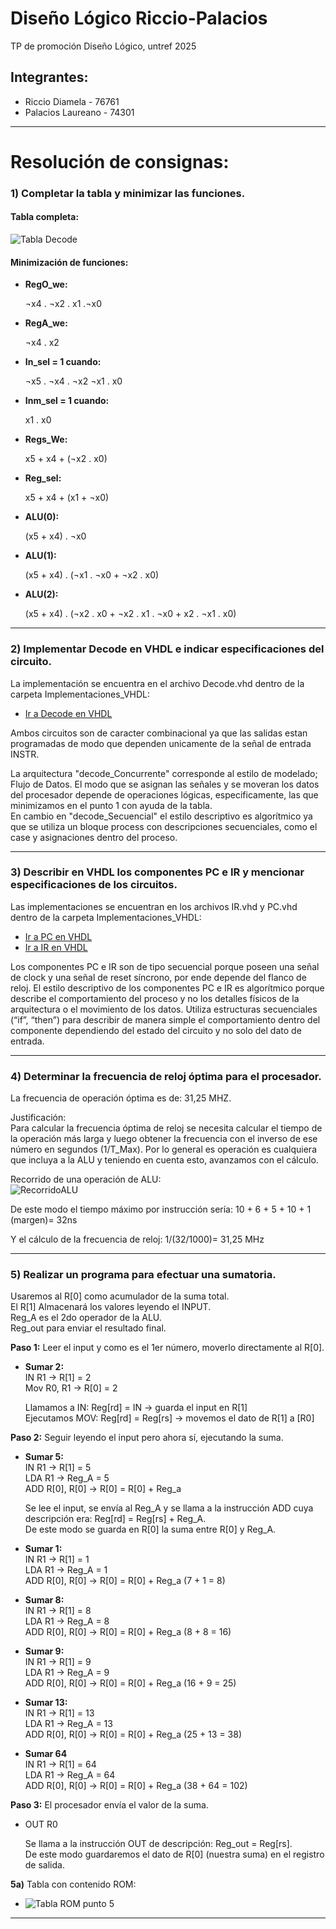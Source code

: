 # Diseño Lógico Riccio-Palacios
TP de promoción Diseño Lógico, untref 2025

## Integrantes:

- Riccio Diamela - 76761
- Palacios Laureano - 74301

---

# Resolución de consignas:

### **1) Completar la tabla y minimizar las funciones.**

#### **Tabla completa:**
![Tabla Decode](imagenes/TablaPunto1.png)

#### **Minimización de funciones:**

- **RegO_we:**

    ¬x4 . ¬x2 . x1 .¬x0         

- **RegA_we:**

    ¬x4 . x2

- **In_sel = 1 cuando:**

    ¬x5 . ¬x4 . ¬x2 ¬x1 . x0

- **Inm_sel = 1 cuando:**

    x1 . x0


- **Regs_We:**
    
    x5 + x4 + (¬x2 . x0)

- **Reg_sel:**

    x5 + x4 + (x1 + ¬x0)

- **ALU(0):**

    (x5 + x4) . ¬x0

- **ALU(1):**

    (x5 + x4) . (¬x1 . ¬x0 + ¬x2 . x0)

- **ALU(2):**

    (x5 + x4) . (¬x2 . x0 + ¬x2 . x1 . ¬x0 + x2 . ¬x1 . x0)

---

### **2) Implementar Decode en VHDL e indicar especificaciones del circuito.**

La implementación se encuentra en el archivo Decode.vhd dentro de la carpeta Implementaciones_VHDL:  
- [Ir a Decode en VHDL](Implementaciones_VHDL/Decode.vhd)


Ambos circuitos son de caracter combinacional ya que las salidas estan programadas de modo que dependen unicamente de la señal de entrada INSTR.

La arquitectura "decode_Concurrente" corresponde al estilo de modelado; Flujo de Datos. El modo que se asignan las señales y se moveran los datos del procesador depende de operaciones lógicas, especificamente, las que minimizamos en el punto 1 con ayuda de la tabla.  
En cambio en "decode_Secuencial" el estilo descriptivo es algorítmico ya que se utiliza un bloque process con descripciones secuenciales, como el case y asignaciones dentro del proceso. 

---

### **3) Describir en VHDL los componentes PC e IR y mencionar especificaciones de los circuitos.**

Las implementaciones se encuentran en los archivos IR.vhd y PC.vhd dentro de la carpeta Implementaciones_VHDL:  
- [Ir a PC en VHDL](Implementaciones_VHDL/PC.vhd)  
- [Ir a IR en VHDL](Implementaciones_VHDL/IR.vhd)

Los componentes PC e IR son de tipo secuencial porque poseen una señal de clock y una señal de reset síncrono, por ende depende del flanco de reloj.
El estilo descriptivo de los componentes PC e IR es algorítmico porque describe el comportamiento del proceso y no los detalles físicos de la arquitectura o el movimiento de los datos. Utiliza estructuras secuenciales (“if”, “then”) para describir de manera simple el comportamiento dentro del componente dependiendo del estado del circuito y no solo del dato de entrada.

---

### **4) Determinar la frecuencia de reloj óptima para el procesador.**

La frecuencia de operación óptima es de: 31,25 MHZ. 

Justificación:  
    Para calcular la frecuencia óptima de reloj se necesita calcular el tiempo de la operación más larga y luego obtener la frecuencia con el inverso de ese número en segundos (1/T_Max). Por lo general es operación es cualquiera que incluya a la ALU y teniendo en cuenta esto, avanzamos con el cálculo.

Recorrido de una operación de ALU:  
![RecorridoALU](imagenes/RecorridoSumaConTiempos%20.png)

De este modo el tiempo máximo por instrucción sería:
10 + 6 + 5 + 10 + 1 (margen)= 32ns

Y el cálculo de la frecuencia de reloj:
1/(32/1000)= 31,25 MHz

---

### **5) Realizar un programa para efectuar una sumatoria.**

Usaremos al R[0] como acumulador de la suma total.  
El R[1] Almacenará los valores leyendo el INPUT.  
Reg_A  es el 2do operador de la ALU.  
Reg_out  para enviar el resultado final.  

**Paso 1:** Leer el input y como es el 1er número, moverlo directamente al R[0].

- **Sumar 2:**  
IN R1 -> R[1]  = 2  
Mov R0, R1 -> R[0] = 2  

    Llamamos a IN: Reg[rd] = IN -> guarda el input en R[1]   
Ejecutamos MOV: Reg[rd] = Reg[rs] -> movemos el dato de R[1] a [R0]


**Paso 2:** Seguir leyendo el input pero ahora sí, ejecutando la suma.

- **Sumar 5:**  
IN R1 -> R[1] = 5  
LDA R1 -> Reg_A = 5  
ADD R[0], R[0] -> R[0] = R[0] + Reg_a  

    Se lee el input, se envía al Reg_A y se llama a la instrucción ADD cuya descripción era: Reg[rd] = Reg[rs] + Reg_A.   
    De este modo se guarda en R[0] la suma entre R[0] y Reg_A.


- **Sumar 1:**  
    IN R1 -> R[1] = 1  
    LDA R1 -> Reg_A = 1  
    ADD R[0], R[0] -> R[0] = R[0] + Reg_a (7 + 1 = 8)  

- **Sumar 8:**  
    IN R1 -> R[1] = 8  
    LDA R1 -> Reg_A = 8  
    ADD R[0], R[0] -> R[0] = R[0] + Reg_a (8 + 8 = 16)  

- **Sumar 9:**  
 IN R1 -> R[1] = 9  
 LDA R1 -> Reg_A =  9  
 ADD R[0], R[0] -> R[0] = R[0] + Reg_a (16 + 9 = 25)  

- **Sumar 13:**  
 IN R1 -> R[1] = 13  
    LDA R1 -> Reg_A = 13  
    ADD R[0], R[0] -> R[0] = R[0] + Reg_a (25 + 13 = 38)  

- **Sumar 64**  
    IN R1 -> R[1] = 64  
    LDA R1 -> Reg_A = 64  
    ADD R[0], R[0] -> R[0] = R[0] + Reg_a (38 + 64 = 102)  

**Paso 3:** El procesador envía el valor de la suma.

-   OUT R0  

    Se llama a la instrucción OUT de descripción: Reg_out = Reg[rs].  
    De este modo guardaremos el dato de R[0] (nuestra suma) en el registro de salida.

**5a)** Tabla con contenido ROM:
- ![Tabla ROM punto 5](imagenes/TablaPunto5.png)

---
